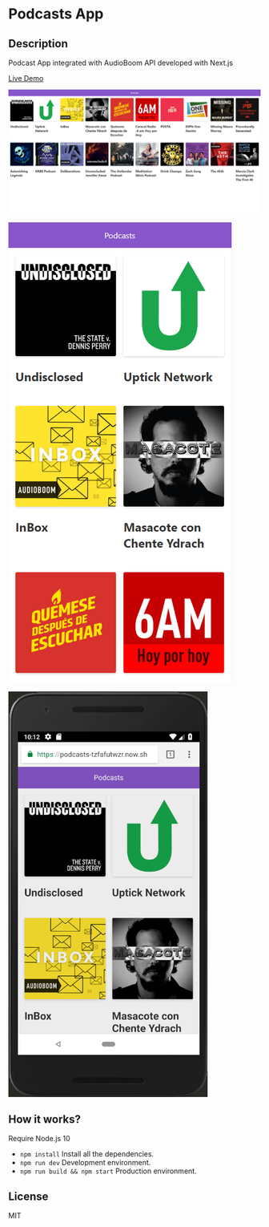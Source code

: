 # Podcasts App

## Description

Podcast App integrated with AudioBoom API developed with Next.js

[Live Demo](https://podcasts-tzfafutwzr.now.sh)

![Web Browser App Screenshot](./.readme-static/WebApp.png)

![Web Browser Responsive App Screenshot](./.readme-static/WebResponsiveApp.png)

![Android Screenshot](./.readme-static/AndroidWebApp.png)

## How it works?

Require Node.js 10

* `npm install` Install all the dependencies.
* `npm run dev` Development environment.
* `npm run build && npm start` Production environment.

## License

MIT